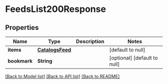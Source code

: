 # FeedsList200Response

## Properties
Name | Type | Description | Notes
------------ | ------------- | ------------- | -------------
**items** | [**CatalogsFeed**](CatalogsFeed.md) |  | [default to null]
**bookmark** | **String** |  | [optional] [default to null]

[[Back to Model list]](../README.md#documentation-for-models) [[Back to API list]](../README.md#documentation-for-api-endpoints) [[Back to README]](../README.md)


